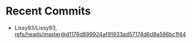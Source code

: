 # Recent Commits

<!-- START gadpp -->
- Lissy93/Lissy93, [refs/heads/master@d1176d899924af91933ad57174d6d8a586bc1f44](https://github.com/Lissy93/Lissy93/commit/d1176d899924af91933ad57174d6d8a586bc1f44)
